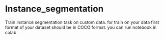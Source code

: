 # Instance_segmentation
Train instance segmentation task on custom data.
for train on your data first format of your dataset should be in COCO format.
you can run notebook in colab.
